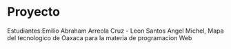 # Proyecto
Estudiantes:Emilio Abraham Arreola Cruz - Leon Santos Angel Michel, Mapa del tecnologico de Oaxaca para la materia de programacion Web
